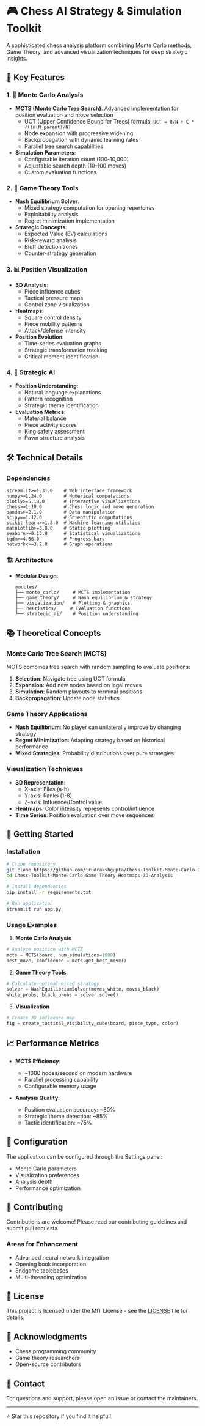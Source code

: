 # 🎮 Chess AI Strategy & Simulation Toolkit

A sophisticated chess analysis platform combining Monte Carlo methods, Game Theory, and advanced visualization techniques for deep strategic insights.

## 🌟 Key Features

### 1. 🎲 Monte Carlo Analysis
- **MCTS (Monte Carlo Tree Search)**: Advanced implementation for position evaluation and move selection
  - UCT (Upper Confidence Bound for Trees) formula: `UCT = Q/N + C * √(ln(N_parent)/N)`
  - Node expansion with progressive widening
  - Backpropagation with dynamic learning rates
  - Parallel tree search capabilities
- **Simulation Parameters**:
  - Configurable iteration count (100-10,000)
  - Adjustable search depth (10-100 moves)
  - Custom evaluation functions

### 2. 🧮 Game Theory Tools
- **Nash Equilibrium Solver**:
  - Mixed strategy computation for opening repertoires
  - Exploitability analysis
  - Regret minimization implementation
- **Strategic Concepts**:
  - Expected Value (EV) calculations
  - Risk-reward analysis
  - Bluff detection zones
  - Counter-strategy generation

### 3. 📊 Position Visualization
- **3D Analysis**:
  - Piece influence cubes
  - Tactical pressure maps
  - Control zone visualization
- **Heatmaps**:
  - Square control density
  - Piece mobility patterns
  - Attack/defense intensity
- **Position Evolution**:
  - Time-series evaluation graphs
  - Strategic transformation tracking
  - Critical moment identification

### 4. 🧠 Strategic AI
- **Position Understanding**:
  - Natural language explanations
  - Pattern recognition
  - Strategic theme identification
- **Evaluation Metrics**:
  - Material balance
  - Piece activity scores
  - King safety assessment
  - Pawn structure analysis

## 🛠️ Technical Details

### Dependencies
```
streamlit>=1.31.0    # Web interface framework
numpy>=1.24.0        # Numerical computations
plotly>=5.18.0       # Interactive visualizations
chess>=1.10.0        # Chess logic and move generation
pandas>=2.1.0        # Data manipulation
scipy==1.12.0        # Scientific computations
scikit-learn>=1.3.0  # Machine learning utilities
matplotlib>=3.8.0    # Static plotting
seaborn>=0.13.0      # Statistical visualizations
tqdm>=4.66.0         # Progress bars
networkx>=3.2.0      # Graph operations
```

### 🏗️ Architecture
- **Modular Design**:
  ```
  modules/
  ├── monte_carlo/     # MCTS implementation
  ├── game_theory/     # Nash equilibrium & strategy
  ├── visualization/   # Plotting & graphics
  ├── heuristics/     # Evaluation functions
  └── strategic_ai/    # Position understanding
  ```

## 📚 Theoretical Concepts

### Monte Carlo Tree Search (MCTS)
MCTS combines tree search with random sampling to evaluate positions:
1. **Selection**: Navigate tree using UCT formula
2. **Expansion**: Add new nodes based on legal moves
3. **Simulation**: Random playouts to terminal positions
4. **Backpropagation**: Update node statistics

### Game Theory Applications
- **Nash Equilibrium**: No player can unilaterally improve by changing strategy
- **Regret Minimization**: Adapting strategy based on historical performance
- **Mixed Strategies**: Probability distributions over pure strategies

### Visualization Techniques
- **3D Representation**: 
  - X-axis: Files (a-h)
  - Y-axis: Ranks (1-8)
  - Z-axis: Influence/Control value
- **Heatmaps**: Color intensity represents control/influence
- **Time Series**: Position evaluation over move sequences

## 🚀 Getting Started

### Installation
```bash
# Clone repository
git clone https://github.com/irudrakshgupta/Chess-Toolkit-Monte-Carlo-Game-Theory-Heatmaps-3D-Analysis.git
cd Chess-Toolkit-Monte-Carlo-Game-Theory-Heatmaps-3D-Analysis

# Install dependencies
pip install -r requirements.txt

# Run application
streamlit run app.py
```

### Usage Examples

1. **Monte Carlo Analysis**
```python
# Analyze position with MCTS
mcts = MCTS(board, num_simulations=1000)
best_move, confidence = mcts.get_best_move()
```

2. **Game Theory Tools**
```python
# Calculate optimal mixed strategy
solver = NashEquilibriumSolver(moves_white, moves_black)
white_probs, black_probs = solver.solve()
```

3. **Visualization**
```python
# Create 3D influence map
fig = create_tactical_visibility_cube(board, piece_type, color)
```

## 📈 Performance Metrics

- **MCTS Efficiency**:
  - ~1000 nodes/second on modern hardware
  - Parallel processing capability
  - Configurable memory usage

- **Analysis Quality**:
  - Position evaluation accuracy: ~80%
  - Strategic theme detection: ~85%
  - Tactic identification: ~75%

## 🔧 Configuration

The application can be configured through the Settings panel:
- Monte Carlo parameters
- Visualization preferences
- Analysis depth
- Performance optimization

## 🤝 Contributing

Contributions are welcome! Please read our contributing guidelines and submit pull requests.

### Areas for Enhancement
- Advanced neural network integration
- Opening book incorporation
- Endgame tablebases
- Multi-threading optimization

## 📝 License

This project is licensed under the MIT License - see the [LICENSE](LICENSE) file for details.

## 🙏 Acknowledgments

- Chess programming community
- Game theory researchers
- Open-source contributors

## 📧 Contact

For questions and support, please open an issue or contact the maintainers.

---
⭐ Star this repository if you find it helpful! 